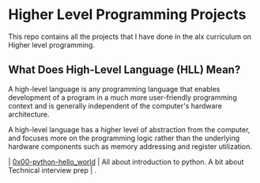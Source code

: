 # Higher Level Programming Projects
This repo contains all the projects that I have done in the alx curriculum on Higher level programming.


## What Does High-Level Language (HLL) Mean?
A high-level language is any programming language that enables development of a program in a much more user-friendly programming context and is generally independent of the computer's hardware architecture.

A high-level language has a higher level of abstraction from the computer, and focuses more on the programming logic rather than the underlying hardware components such as memory addressing and register utilization.


| [0x00-python-hello_world](0x00-python-hello_world) | All about introduction to python. A bit about Technical interview prep |
.
